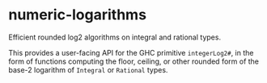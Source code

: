 # numeric-logarithms

Efficient rounded log2 algorithms on integral and rational types.

This provides a user-facing API for the GHC primitive `integerLog2#`, in the
form of functions computing the floor, ceiling, or other rounded form of the
base-2 logarithm of `Integral` or `Rational` types.
